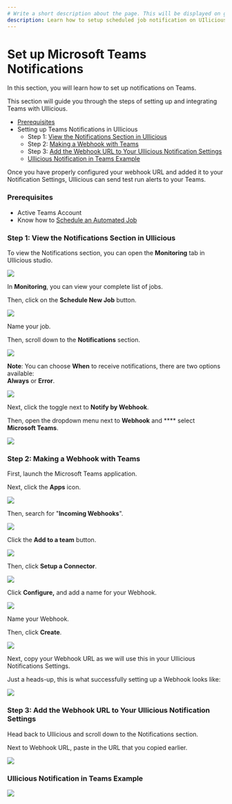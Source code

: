 ```yaml
---
# Write a short description about the page. This will be displayed on google search results.
description: Learn how to setup scheduled job notification on UIlicious via Microsoft Teams webhooks.
---
```


# Set up Microsoft Teams Notifications

In this section, you will learn how to set up notifications on Teams.

This section will guide you through the steps of setting up and integrating Teams with UIlicious.

* [Prerequisites](set-up-microsoft-teams-notifications.md#prerequisites)
* Setting up Teams Notifications in UIlicious
  * Step 1: [View the Notifications Section in UIlicious](set-up-microsoft-teams-notifications.md#step-1-view-the-notifications-section-in-uilicious)
  * Step 2: [Making a Webhook with Teams](set-up-microsoft-teams-notifications.md#step-2-making-a-webhook-with-teams)
  * Step 3: [Add the Webhook URL to Your UIlicious Notification Settings](set-up-microsoft-teams-notifications.md#step-3-add-the-webhook-url-to-your-uilicious-notification-settings)
  * [UIlicious Notification in Teams Example](set-up-microsoft-teams-notifications.md#uilicious-notification-in-teams-example)

Once you have properly configured your webhook URL and added it to your Notification Settings, UIlicious can send test run alerts to your Teams.

### Prerequisites

* Active Teams Account
* Know how to [Schedule an Automated Job](./schedule-a-job.html)

### Step 1: View the Notifications Section in UIlicious

To view the Notifications section, you can open the **Monitoring** tab in UIlicious studio.

![](https://res.cloudinary.com/di7y5b6ed/image/upload/v1652652332/ui-licious/setting-up-notifications/monitoring-tab-active.png)

In **Monitoring**, you can view your complete list of jobs.

Then, click on the **Schedule New Job** button.

![](https://res.cloudinary.com/di7y5b6ed/image/upload/v1653413563/ui-licious/setting-up-notifications/scheduleajob\_c9hyqi.png)

Name your job.

Then, scroll down to the **Notifications** section.

![](https://res.cloudinary.com/di7y5b6ed/image/upload/v1652652712/ui-licious/setting-up-notifications/scroll-to-notifications-section.gif)

**Note**: You can choose **When** to receive notifications, there are two options available: \
**Always** or **Error**.

![](https://res.cloudinary.com/di7y5b6ed/image/upload/v1653501856/ui-licious/setting-up-notifications/telegram/when-to-receive-notifications.png)

Next, click the toggle next to **Notify by Webhook**.

Then, open the dropdown menu next to **Webhook** and **** select **Microsoft Teams**.

![](https://res.cloudinary.com/di7y5b6ed/image/upload/v1654117021/ui-licious/setting-up-notifications/teams/teams-notifications-on.gif)

### Step 2: Making a Webhook with Teams

First, launch the Microsoft Teams application.

Next, click the **Apps** icon.

![](https://res.cloudinary.com/di7y5b6ed/image/upload/v1655512636/ui-licious/setting-up-notifications/teams/teams-1\_kt8y4q.png)

Then, search for "**Incoming Webhooks**".

![](https://res.cloudinary.com/di7y5b6ed/image/upload/v1655512636/ui-licious/setting-up-notifications/teams/teams-2\_xsejxr.png)

Click the **Add to a team** button.

![](https://res.cloudinary.com/di7y5b6ed/image/upload/v1655512636/ui-licious/setting-up-notifications/teams/teams-3\_cl2brx.png)

Then, click **Setup a Connector**.

![](https://res.cloudinary.com/di7y5b6ed/image/upload/v1655512636/ui-licious/setting-up-notifications/teams/teams-5\_pydcb6.png)

Click **Configure,** and add a name for your Webhook.

![](https://res.cloudinary.com/di7y5b6ed/image/upload/v1655512636/ui-licious/setting-up-notifications/teams/teams-7\_kdtxkn.png)

Name your Webhook.

Then, click **Create**.

![](https://res.cloudinary.com/di7y5b6ed/image/upload/v1655512638/ui-licious/setting-up-notifications/teams/teams-9\_eyn6fo.png)

Next, copy your Webhook URL as we will use this in your UIlicious Notifications Settings.

Just a heads-up, this is what successfully setting up a Webhook looks like:

![](https://res.cloudinary.com/di7y5b6ed/image/upload/v1655512637/ui-licious/setting-up-notifications/teams/teams-10\_rrca2m.png)

### Step 3: Add the Webhook URL to Your UIlicious Notification Settings&#x20;

Head back to UIlicious and scroll down to the Notifications section.

Next to Webhook URL, paste in the URL that you copied earlier.

![](https://res.cloudinary.com/di7y5b6ed/image/upload/v1655513147/ui-licious/setting-up-notifications/teams/teams-example.png)

### UIlicious Notification in Teams Example

![](https://res.cloudinary.com/di7y5b6ed/image/upload/v1656342911/ui-licious/setting-up-notifications/teams/successful-notification-microsoft-teams\_rrnb90.png)
